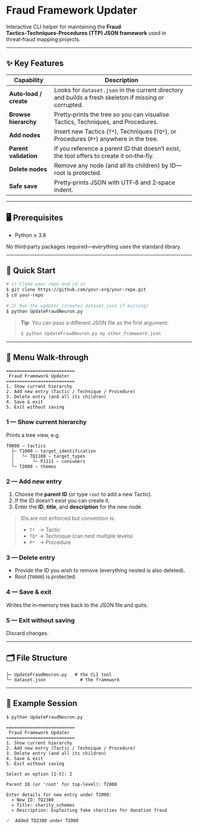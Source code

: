 # Fraud Framework Updater

Interactive CLI helper for maintaining the **Fraud Tactics‑Techniques‑Procedures (TTP) JSON framework** used in threat‑fraud mapping projects.

---

## ✨ Key Features

| Capability | Description |
|------------|-------------|
| **Auto‑load / create** | Looks for `dataset.json` in the current directory and builds a fresh skeleton if missing or corrupted. |
| **Browse hierarchy** | Pretty‑prints the tree so you can visualise Tactics, Techniques, and Procedures. |
| **Add nodes** | Insert new Tactics (`T*`), Techniques (`TQ*`), or Procedures (`P*`) anywhere in the tree. |
| **Parent validation** | If you reference a parent ID that doesn’t exist, the tool offers to create it on‑the‑fly. |
| **Delete nodes** | Remove any node (and all its children) by ID—root is protected. |
| **Safe save** | Pretty‑prints JSON with UTF‑8 and 2‑space indent. |

---

## 🖥️ Prerequisites

* Python ≥ 3.8

No third‑party packages required—everything uses the standard library.

---

## 🚀 Quick Start

```bash
# 1) Clone your repo and cd in
$ git clone https://github.com/your‑org/your‑repo.git
$ cd your‑repo

# 2) Run the updater (creates dataset.json if missing)
$ python UpdateFraudNeuron.py
```

> **Tip**  You can pass a different JSON file as the first argument:
>
> ```bash
> $ python UpdateFraudNeuron.py my_other_framework.json
> ```

---

## 🧭 Menu Walk‑through

```
==========================
 Fraud Framework Updater
==========================
1. Show current hierarchy
2. Add new entry (Tactic / Technique / Procedure)
3. Delete entry (and all its children)
4. Save & exit
5. Exit without saving
```

### 1 — Show current hierarchy

Prints a tree view, e.g.

```
T0000 — tactics
  ├─ T1000 — target_identification
  │   └─ TQ1100 — target_types
  │       └─ P1111 — consumers
  └─ T2000 — themes
```

### 2 — Add new entry

1. Choose the **parent ID** (or type `root` to add a new Tactic).
2. If the ID doesn’t exist you can create it.
3. Enter the **ID**, **title**, and **description** for the new node.

> IDs are not enforced but convention is:
>
> * `T*`   → Tactic
> * `TQ*` → Technique (can nest multiple levels)
> * `P*`   → Procedure

### 3 — Delete entry

* Provide the ID you wish to remove (everything nested is also deleted).
* Root (`T0000`) is protected.

### 4 — Save & exit

Writes the in‑memory tree back to the JSON file and quits.

### 5 — Exit without saving

Discard changes.

---

## 🗂 File Structure

```
├─ UpdateFraudNeuron.py   # the CLI tool
└─ dataset.json             # the framework 
```

---

## 🔄 Example Session

```text
$ python UpdateFraudNeuron.py

==========================
 Fraud Framework Updater
==========================
1. Show current hierarchy
2. Add new entry (Tactic / Technique / Procedure)
3. Delete entry (and all its children)
4. Save & exit
5. Exit without saving

Select an option [1‑5]: 2

Parent ID (or 'root' for top‑level): T2000

Enter details for new entry under T2000:
  > New ID: TQ2300
  > Title: charity_schemes
  > Description: Exploiting fake charities for donation fraud

✅  Added TQ2300 under T2000
```
